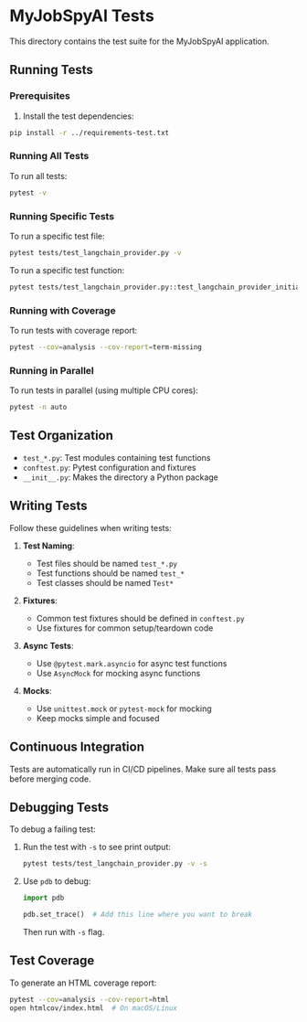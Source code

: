 # MyJobSpyAI Tests

This directory contains the test suite for the MyJobSpyAI application.

## Running Tests

### Prerequisites

1. Install the test dependencies:

```bash
pip install -r ../requirements-test.txt
```

### Running All Tests

To run all tests:

```bash
pytest -v
```

### Running Specific Tests

To run a specific test file:

```bash
pytest tests/test_langchain_provider.py -v
```

To run a specific test function:

```bash
pytest tests/test_langchain_provider.py::test_langchain_provider_initialization -v
```

### Running with Coverage

To run tests with coverage report:

```bash
pytest --cov=analysis --cov-report=term-missing
```

### Running in Parallel

To run tests in parallel (using multiple CPU cores):

```bash
pytest -n auto
```

## Test Organization

- `test_*.py`: Test modules containing test functions
- `conftest.py`: Pytest configuration and fixtures
- `__init__.py`: Makes the directory a Python package

## Writing Tests

Follow these guidelines when writing tests:

1. **Test Naming**:
   - Test files should be named `test_*.py`
   - Test functions should be named `test_*`
   - Test classes should be named `Test*`

2. **Fixtures**:
   - Common test fixtures should be defined in `conftest.py`
   - Use fixtures for common setup/teardown code

3. **Async Tests**:
   - Use `@pytest.mark.asyncio` for async test functions
   - Use `AsyncMock` for mocking async functions

4. **Mocks**:
   - Use `unittest.mock` or `pytest-mock` for mocking
   - Keep mocks simple and focused

## Continuous Integration

Tests are automatically run in CI/CD pipelines. Make sure all tests pass before merging code.

## Debugging Tests

To debug a failing test:

1. Run the test with `-s` to see print output:
   ```bash
   pytest tests/test_langchain_provider.py -v -s
   ```

2. Use `pdb` to debug:
   ```python
   import pdb

   pdb.set_trace()  # Add this line where you want to break
   ```
   Then run with `-s` flag.

## Test Coverage

To generate an HTML coverage report:

```bash
pytest --cov=analysis --cov-report=html
open htmlcov/index.html  # On macOS/Linux
```
